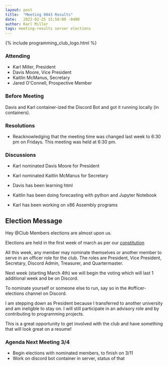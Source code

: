 ```yaml
---
layout: post
title:  "Meeting 0043 Results"
date:   2022-02-25 15:50:00 -0400
author: Karl Miller
tags: meeting-results server elections
---
```


{% include programming_club_logo.html %}

### Attending

- Karl Miller, President
- Davis Moore, Vice President 
- Kaitlin McManus, Secretary
- Jared O'Connell, Prospective Member

### Before Meeting 

Davis and Karl container-ized the Discord Bot and got it running locally (in containers). 

### Resolutions

- Reacknowledging that the meeting time was changed last week to 6:30 pm on Fridays. This meeting was held at 6:30 pm.

### Discussions 

- Karl nominated Davis Moore for President
- Karl nominated Kaitlin McManus for Secretary

- Davis has been learning html
- Kaitlin has been doing forecasting with python and Jupyter Notebook
- Karl has been working on x86 Assembly programs

## Election Message

Hey @Club Members elections are almost upon us. 

Elections are held in the first week of march as per our [constitution](https://unhm-programming-club.github.io/constitution/#section-2---officer-elections)

All this week, any member may nominate themselves or another member to serve in an officer role for the club. The roles are President, Vice President, Secretary, Discord Admin, Treasurer, and Quartermaster.

Next week (starting March 4th) we will begin the voting which will last 1 additional week and be on Discord.

To nominate yourself or someone else to run, say so in the #officer-elections channel on Discord.

I am stepping down as President because I transferred to another university and am ineligble to stay on. I will still participate in an advisory role and by contributing to programming projects.

This is a great opportunity to get involved with the club and have something that will look great on a resume!


### Agenda Next Meeting 3/4

- Begin elections with nominated members, to finish  on 3/11
- Work on discord bot container in server, status of that